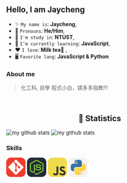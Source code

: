 ## Hello, I am Jaycheng

* ✨ `My name is`: **Jaycheng**,
* 🪪 `Pronouns`: **He/Him**,
* 🏫 `I'm study in`: **NTUST**,
* 🌱 `I’m currently learning`: **JavaScript**,
* ❤️ `I love`: **Milk tea🧋**  ,
* 🖥️ `Favorite lang`: **JavaScript & Python**

### About me
>化工科, 自學 程式小白，請多多指教!!!

<br>
<h2 align="center">🍵 Statistics</h2>

<div>
<img src="https://github-readme-stats.vercel.app/api/top-langs/?username=FUBUKINGFOX&layout=compact&theme=dark" alt="my github stats" height="170">
<img src="https://github-readme-stats.vercel.app/api?username=FUBUKINGFOX&theme=dark" alt="my github stats" height="170"/>
</div>

### Skills

<div>
<img src="./icon/git.png" alt="git" title="Git Version Control" width="52" />
<img src="./icon/nodejs.png" alt="nodejs" title="NodeJS" width="52" />
<img src="./icon/javascript.png" alt="javascript" title="Javascript" width="52" />
<img src="./icon/python.png" alt="python" title="Python" width="52" />
</div>
